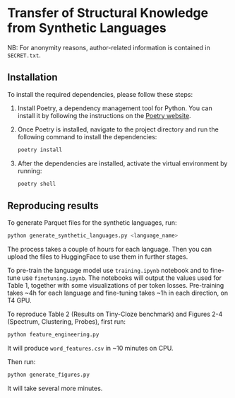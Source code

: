 # Transfer of Structural Knowledge from Synthetic Languages

NB: For anonymity reasons, author-related information is contained in `SECRET.txt`.

## Installation
To install the required dependencies, please follow these steps:

1. Install Poetry, a dependency management tool for Python. You can install it by following the instructions on the [Poetry website](https://python-poetry.org/docs/#installation).

2. Once Poetry is installed, navigate to the project directory and run the following command to install the dependencies:
   ```bash
   poetry install
   ```

3. After the dependencies are installed, activate the virtual environment by running:
   ```bash
   poetry shell
   ```

## Reproducing results

To generate Parquet files for the synthetic languages, run:
```bash
python generate_synthetic_languages.py <language_name>
```
The process takes a couple of hours for each language. Then you can upload the files to HuggingFace to use them in further stages.

To pre-train the language model use `training.ipynb` notebook and to fine-tune use `finetuning.ipynb`.
The notebooks will output the values used for Table 1, together with some visualizations of per token losses.
Pre-training takes ~4h for each language and fine-tuning takes ~1h in each direction, on T4 GPU.

To reproduce Table 2 (Results on Tiny-Cloze benchmark) and Figures 2-4 (Spectrum, Clustering, Probes), first run:
```bash
python feature_engineering.py
```
It will produce `word_features.csv` in ~10 minutes on CPU.

Then run:
```bash
python generate_figures.py
```
It will take several more minutes.



